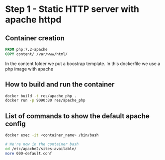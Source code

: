 # Step 1 - Static HTTP server with apache httpd

## Container creation

```dockerfile
FROM php:7.2-apache
COPY content/ /var/www/html/
```

In the content folder we put a boostrap template.
In this dockerfile we use a php image with apache

## How to build and run the container

```bash
docker build -t res/apache_php .
docker run -p 9090:80 res/apache_php
```

## List of commands to show the default apache config

```bash
docker exec -it <container_name> /bin/bash

# We're now in the container bash
cd /etc/apache2/sites-available/
more 000-default.conf
```
